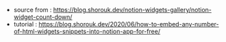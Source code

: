- source from : https://blog.shorouk.dev/notion-widgets-gallery/notion-widget-count-down/
- tutorial : https://blog.shorouk.dev/2020/06/how-to-embed-any-number-of-html-widgets-snippets-into-notion-app-for-free/
